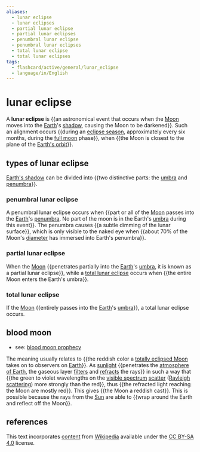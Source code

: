 ```yaml
---
aliases:
  - lunar eclipse
  - lunar eclipses
  - partial lunar eclipse
  - partial lunar eclipses
  - penumbral lunar eclipse
  - penumbral lunar eclipses
  - total lunar eclipse
  - total lunar eclipses
tags:
  - flashcard/active/general/lunar_eclipse
  - language/in/English
---
```


# lunar eclipse

A __lunar eclipse__ is {{an astronomical event that occurs when the [Moon](Moon.md) moves into the [Earth](Earth.md)'s [shadow](shadow.md), causing the Moon to be darkened}}. Such an alignment occurs {{during an [eclipse season](eclipse%20season.md), approximately every six months, during the [full moon](full%20moon.md) phase}}, when {{the Moon is closest to the plane of the [Earth's orbit](Earth's%20orbit.md)}}. <!--SR:!2024-09-15,54,310!2024-08-26,38,290!2024-09-09,49,310-->

## types of lunar eclipse

[Earth's shadow](Earth's%20shadow.md) can be divided into {{two distinctive parts: the [umbra](umbra,%20penumbra%20and%20antumbra.md#umbra) and [penumbra](umbra,%20penumbra%20and%20antumbra.md#penumbra)}}. <!--SR:!2024-09-13,53,310-->

### penumbral lunar eclipse

A penumbral lunar eclipse occurs when {{part or all of the [Moon](Moon.md) passes into the [Earth](Earth.md)'s [penumbra](umbra,%20penumbra%20and%20antumbra.md#penumbra). No part of the moon is in the Earth's [umbra](umbra,%20penumbra%20and%20antumbra.md#umbra) during this event}}. The penumbra causes {{a subtle dimming of the lunar surface}}, which is only visible to the naked eye when {{about 70% of the Moon's [diameter](diameter.md) has immersed into Earth's penumbra}}. <!--SR:!2024-10-31,82,290!2024-09-21,60,310!2024-08-24,37,290-->

### partial lunar eclipse

When the [Moon](Moon.md) {{penetrates partially into the [Earth](Earth.md)'s [umbra](umbra,%20penumbra%20and%20antumbra.md#umbra), it is known as a partial lunar eclipse}}, while a [total lunar eclipse](#total%20lunar%20eclipse) occurs when {{the entire Moon enters the Earth's umbra}}. <!--SR:!2024-11-04,80,270!2024-09-16,55,310-->

### total lunar eclipse

If the [Moon](Moon.md) {{entirely passes into the [Earth](Earth.md)'s [umbra](umbra,%20penumbra%20and%20antumbra.md#umbra)}}, a total lunar eclipse occurs. <!--SR:!2024-10-04,69,310-->

## blood moon

- see: [blood moon prophecy](blood%20moon%20prophecy.md)

The meaning usually relates to {{the reddish color a [totally eclipsed Moon](#total%20lunar%20eclipse) takes on to observers on [Earth](Earth.md)}}. As [sunlight](sunlight.md) {{penetrates the [atmosphere of Earth](atmosphere%20of%20Earth.md), the gaseous layer [filters](extinction%20(astronomy).md#atmospheric%20extinction) and [refracts](atmospheric%20refraction.md) the rays}} in such a way that {{the green to violet wavelengths on the [visible spectrum](visible%20spectrum.md) [scatter](scattering.md#electromagnetics) ([Rayleigh scattering](Rayleigh%20scattering.md)) more strongly than the red}}, thus {{the refracted light reaching the Moon are mostly red}}. This gives {{the Moon a reddish cast}}. This is possible because the rays from the [Sun](Sun.md) are able to {{wrap around the Earth and reflect off the Moon}}. <!--SR:!2024-09-27,62,310!2024-12-10,109,290!2024-11-03,77,270!2024-11-26,104,290!2024-10-02,67,310!2024-09-28,63,310-->

## references

This text incorporates [content](https://en.wikipedia.org/wiki/lunar_eclipse) from [Wikipedia](Wikipedia.md) available under the [CC BY-SA 4.0](https://creativecommons.org/licenses/by-sa/4.0/) license.
